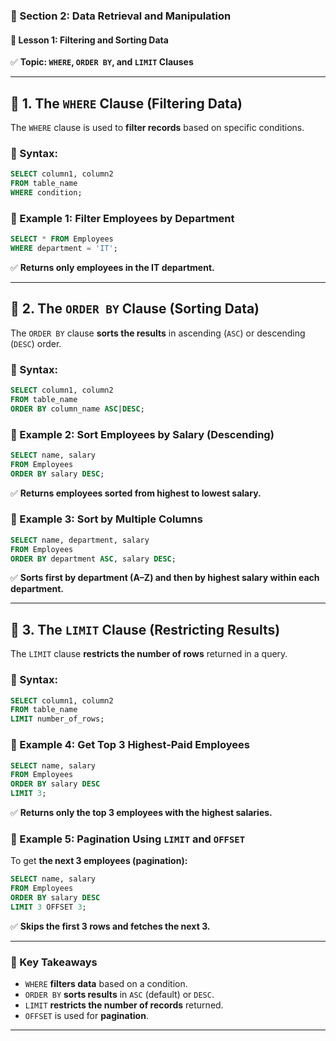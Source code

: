 ### **📌 Section 2: Data Retrieval and Manipulation**  
#### **🔹 Lesson 1: Filtering and Sorting Data**  
✅ **Topic: `WHERE`, `ORDER BY`, and `LIMIT` Clauses**  

---

## **🔹 1. The `WHERE` Clause (Filtering Data)**
The `WHERE` clause is used to **filter records** based on specific conditions.  

### **📍 Syntax:**
```sql
SELECT column1, column2 
FROM table_name 
WHERE condition;
```

### **📌 Example 1: Filter Employees by Department**
```sql
SELECT * FROM Employees 
WHERE department = 'IT';
```
✅ **Returns only employees in the IT department.**  

---

## **🔹 2. The `ORDER BY` Clause (Sorting Data)**
The `ORDER BY` clause **sorts the results** in ascending (`ASC`) or descending (`DESC`) order.  

### **📍 Syntax:**
```sql
SELECT column1, column2 
FROM table_name 
ORDER BY column_name ASC|DESC;
```

### **📌 Example 2: Sort Employees by Salary (Descending)**
```sql
SELECT name, salary 
FROM Employees 
ORDER BY salary DESC;
```
✅ **Returns employees sorted from highest to lowest salary.**  

### **📌 Example 3: Sort by Multiple Columns**
```sql
SELECT name, department, salary 
FROM Employees 
ORDER BY department ASC, salary DESC;
```
✅ **Sorts first by department (A–Z) and then by highest salary within each department.**  

---

## **🔹 3. The `LIMIT` Clause (Restricting Results)**
The `LIMIT` clause **restricts the number of rows** returned in a query.  

### **📍 Syntax:**
```sql
SELECT column1, column2 
FROM table_name 
LIMIT number_of_rows;
```

### **📌 Example 4: Get Top 3 Highest-Paid Employees**
```sql
SELECT name, salary 
FROM Employees 
ORDER BY salary DESC 
LIMIT 3;
```
✅ **Returns only the top 3 employees with the highest salaries.**  

### **📌 Example 5: Pagination Using `LIMIT` and `OFFSET`**
To get **the next 3 employees (pagination):**
```sql
SELECT name, salary 
FROM Employees 
ORDER BY salary DESC 
LIMIT 3 OFFSET 3;
```
✅ **Skips the first 3 rows and fetches the next 3.**  

---

### **📝 Key Takeaways**
- `WHERE` **filters data** based on a condition.  
- `ORDER BY` **sorts results** in `ASC` (default) or `DESC`.  
- `LIMIT` **restricts the number of records** returned.  
- `OFFSET` is used for **pagination**.  

---
